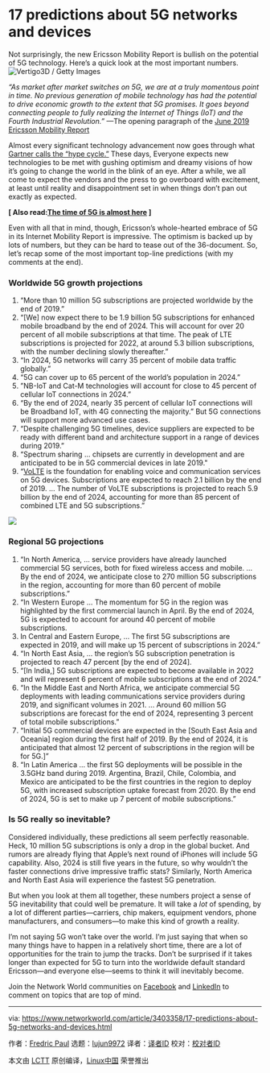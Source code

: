 [#]: collector: (lujun9972)
[#]: translator: ( )
[#]: reviewer: ( )
[#]: publisher: ( )
[#]: url: ( )
[#]: subject: (17 predictions about 5G networks and devices)
[#]: via: (https://www.networkworld.com/article/3403358/17-predictions-about-5g-networks-and-devices.html)
[#]: author: (Fredric Paul https://www.networkworld.com/author/Fredric-Paul/)

17 predictions about 5G networks and devices
======
Not surprisingly, the new Ericsson Mobility Report is bullish on the potential of 5G technology. Here’s a quick look at the most important numbers.
![Vertigo3D / Getty Images][1]

_“As market after market switches on 5G, we are at a truly momentous point in time. No previous generation of mobile technology has had the potential to drive economic growth to the extent that 5G promises. It goes beyond connecting people to fully realizing the Internet of Things (IoT) and the Fourth Industrial Revolution.”_ —The opening paragraph of the [June 2019 Ericsson Mobility Report][2]

Almost every significant technology advancement now goes through what [Gartner calls the “hype cycle.”][3] These days, Everyone expects new technologies to be met with gushing optimism and dreamy visions of how it’s going to change the world in the blink of an eye. After a while, we all come to expect the vendors and the press to go overboard with excitement, at least until reality and disappointment set in when things don’t pan out exactly as expected.

**[ Also read:[The time of 5G is almost here][4] ]**

Even with all that in mind, though, Ericsson’s whole-hearted embrace of 5G in its Internet Mobility Report is impressive. The optimism is backed up by lots of numbers, but they can be hard to tease out of the 36-document. So, let’s recap some of the most important top-line predictions (with my comments at the end).

### Worldwide 5G growth projections

  1. “More than 10 million 5G subscriptions are projected worldwide by the end of 2019.”
  2. “[We] now expect there to be 1.9 billion 5G subscriptions for enhanced mobile broadband by the end of 2024. This will account for over 20 percent of all mobile subscriptions at that time. The peak of LTE subscriptions is projected for 2022, at around 5.3 billion subscriptions, with the number declining slowly thereafter.”
  3. “In 2024, 5G networks will carry 35 percent of mobile data traffic globally.”
  4. “5G can cover up to 65 percent of the world’s population in 2024.”
  5. ”NB-IoT and Cat-M technologies will account for close to 45 percent of cellular IoT connections in 2024.”
  6. “By the end of 2024, nearly 35 percent of cellular IoT connections will be Broadband IoT, with 4G connecting the majority.” But 5G connections will support more advanced use cases.
  7. “Despite challenging 5G timelines, device suppliers are expected to be ready with different band and architecture support in a range of devices during 2019.”
  8. “Spectrum sharing … chipsets are currently in development and are anticipated to be in 5G commercial devices in late 2019."
  9. “[VoLTE][5] is the foundation for enabling voice and communication services on 5G devices. Subscriptions are expected to reach 2.1 billion by the end of 2019. … The number of VoLTE subscriptions is projected to reach 5.9 billion by the end of 2024, accounting for more than 85 percent of combined LTE and 5G subscriptions.”



![][6]

### Regional 5G projections

  1. “In North America, … service providers have already launched commercial 5G services, both for fixed wireless access and mobile. … By the end of 2024, we anticipate close to 270 million 5G subscriptions in the region, accounting for more than 60 percent of mobile subscriptions.”
  2. “In Western Europe … The momentum for 5G in the region was highlighted by the first commercial launch in April. By the end of 2024, 5G is expected to account for around 40 percent of mobile subscriptions.
  3. In Central and Eastern Europe, … The first 5G subscriptions are expected in 2019, and will make up 15 percent of subscriptions in 2024.”
  4. “In North East Asia, … the region’s 5G subscription penetration is projected to reach 47 percent [by the end of 2024].
  5. “[In India,] 5G subscriptions are expected to become available in 2022 and will represent 6 percent of mobile subscriptions at the end of 2024.”
  6. “In the Middle East and North Africa, we anticipate commercial 5G deployments with leading communications service providers during 2019, and significant volumes in 2021. … Around 60 million 5G subscriptions are forecast for the end of 2024, representing 3 percent of total mobile subscriptions.”
  7. “Initial 5G commercial devices are expected in the [South East Asia and Oceania] region during the first half of 2019. By the end of 2024, it is anticipated that almost 12 percent of subscriptions in the region will be for 5G.]”
  8. “In Latin America … the first 5G deployments will be possible in the 3.5GHz band during 2019. Argentina, Brazil, Chile, Colombia, and Mexico are anticipated to be the first countries in the region to deploy 5G, with increased subscription uptake forecast from 2020. By the end of 2024, 5G is set to make up 7 percent of mobile subscriptions.”



### Is 5G really so inevitable?

Considered individually, these predictions all seem perfectly reasonable. Heck, 10 million 5G subscriptions is only a drop in the global bucket. And rumors are already flying that Apple’s next round of iPhones will include 5G capability. Also, 2024 is still five years in the future, so why wouldn’t the faster connections drive impressive traffic stats? Similarly, North America and North East Asia will experience the fastest 5G penetration.

But when you look at them all together, these numbers project a sense of 5G inevitability that could well be premature. It will take a _lot_ of spending, by a lot of different parties—carriers, chip makers, equipment vendors, phone manufacturers, and consumers—to make this kind of growth a reality.

I’m not saying 5G won’t take over the world. I’m just saying that when so many things have to happen in a relatively short time, there are a lot of opportunities for the train to jump the tracks. Don’t be surprised if it takes longer than expected for 5G to turn into the worldwide default standard Ericsson—and everyone else—seems to think it will inevitably become.

Join the Network World communities on [Facebook][7] and [LinkedIn][8] to comment on topics that are top of mind.

--------------------------------------------------------------------------------

via: https://www.networkworld.com/article/3403358/17-predictions-about-5g-networks-and-devices.html

作者：[Fredric Paul][a]
选题：[lujun9972][b]
译者：[译者ID](https://github.com/译者ID)
校对：[校对者ID](https://github.com/校对者ID)

本文由 [LCTT](https://github.com/LCTT/TranslateProject) 原创编译，[Linux中国](https://linux.cn/) 荣誉推出

[a]: https://www.networkworld.com/author/Fredric-Paul/
[b]: https://github.com/lujun9972
[1]: https://images.idgesg.net/images/article/2019/02/5g_wireless_technology_network_connections_by_credit-vertigo3d_gettyimages-1043302218_3x2-100787550-large.jpg
[2]: https://www.ericsson.com/assets/local/mobility-report/documents/2019/ericsson-mobility-report-june-2019.pdf
[3]: https://www.gartner.com/en/research/methodologies/gartner-hype-cycle
[4]: https://www.networkworld.com/article/3354477/mobile-world-congress-the-time-of-5g-is-almost-here.html
[5]: https://www.gsma.com/futurenetworks/technology/volte/
[6]: https://images.idgesg.net/images/article/2019/06/ericsson-mobility-report-june-2019-graph-100799481-large.jpg
[7]: https://www.facebook.com/NetworkWorld/
[8]: https://www.linkedin.com/company/network-world
